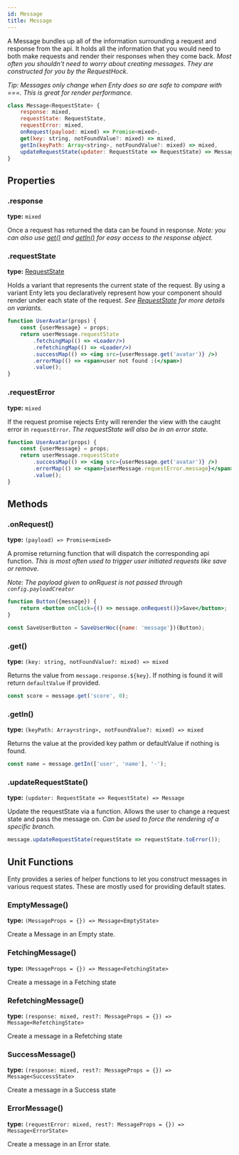 ```yaml
---
id: Message
title: Message
---
```


A Message bundles up all of the information surrounding a request and response from the api.
It holds all the information that you would need to both make requests and render their responses
when they come back. _Most often you shouldn't need to worry about creating messages. They are constructed for you
by the RequestHock._

_Tip: Messages only change when Enty does so are safe to compare with ===. This is great for render
performance._



```js
class Message<RequestState> {
    response: mixed,
    requestState: RequestState,
    requestError: mixed,
    onRequest(payload: mixed) => Promise<mixed>,
    get(key: string, notFoundValue?: mixed) => mixed,
    getIn(keyPath: Array<string>, notFoundValue?: mixed) => mixed,
    updateRequestState(updater: RequestState => RequestState) => Message
}
```

## Properties

### .response
**type:** `mixed`  

Once a request has returned the data can be found in response. _Note: you can also use
[get()](#get) and [getIn()](#getin) for easy access to the response object._

### .requestState
**type:** [RequestState]

Holds a variant that represents the current state of the request. By using a variant
Enty lets you declaratively represent how your component should render under each state of the 
request. _See [RequestState] for more details on variants._

```jsx
function UserAvatar(props) {
    const {userMessage} = props;
    return userMessage.requestState
        .fetchingMap(() => <Loader/>)
        .refetchingMap(() => <Loader/>)
        .successMap(() => <img src={userMessage.get('avatar')} />)
        .errorMap(() => <span>user not found :(</span>)
        .value();
}
```

### .requestError
**type:** `mixed`  

If the request promise rejects Enty will rerender the view with the caught error in 
`requestError`. _The requestState will also be in an error state._

```jsx
function UserAvatar(props) {
    const {userMessage} = props;
    return userMessage.requestState
        .successMap(() => <img src={userMessage.get('avatar')} />)
        .errorMap(() => <span>{userMessage.requestError.message}</span>)
        .value();
}
```


## Methods

### .onRequest()
**type:** `(payload) => Promise<mixed>`  

A promise returning function that will dispatch the corresponding api function. _This is most often 
used to trigger user initiated requests like save or remove._

_Note: The payload given to onRquest is not passed through `config.payloadCreator`_

```jsx
function Button({message}) {
    return <button onClick={() => message.onRequest()}>Save</button>;
}

const SaveUserButton = SaveUserHoc({name: 'message'})(Button);
```


### .get()
**type:** `(key: string, notFoundValue?: mixed) => mixed`  

Returns the value from `message.response.${key}`. If nothing is found it will return `defaultValue`
if provided.

```js
const score = message.get('score', 0);
```

### .getIn()
**type:** `(keyPath: Array<string>, notFoundValue?: mixed) => mixed`  

Returns the value at the provided key pathm or defaultValue if nothing is found.

```js
const name = message.getIn(['user', 'name'], '-');
```

### .updateRequestState()
**type:** `(updater: RequestState => RequestState) => Message`  

Update the requestState via a function. Allows the user to change a request state and pass the 
message on. _Can be used to force the rendering of a specific branch._

```js
message.updateRequestState(requestState => requestState.toError());
```



## Unit Functions
Enty provides a series of helper functions to let you construct messages
in various request states. These are mostly used for providing default states.

### EmptyMessage()
**type:** `(MessageProps = {}) => Message<EmptyState>`

Create a Message in an Empty state.

### FetchingMessage()
**type:** `(MessageProps = {}) => Message<FetchingState>`

Create a message in a Fetching state

### RefetchingMessage()
**type:** `(response: mixed, rest?: MessageProps = {}) => Message<RefetchingState>`

Create a message in a Refetching state

### SuccessMessage()
**type:** `(response: mixed, rest?: MessageProps = {}) => Message<SuccessState>`

Create a message in a Success state


### ErrorMessage()
**type:** `(requestError: mixed, rest?: MessageProps = {}) => Message<ErrorState>`

Create a message in an Error state.


[RequestState]: ./RequestState
